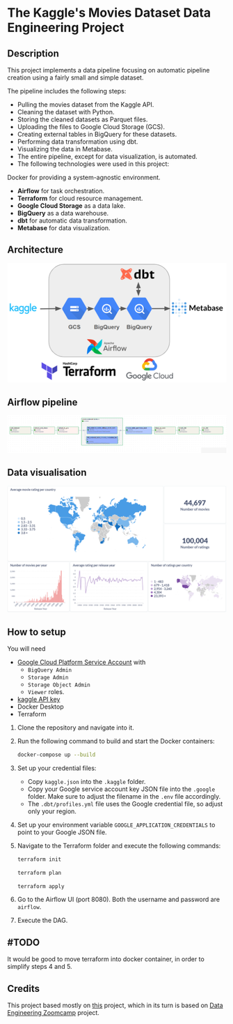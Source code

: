 # The Kaggle's Movies Dataset Data Engineering Project
## Description
This project implements a data pipeline focusing on automatic pipeline creation using a fairly small and simple dataset.

The pipeline includes the following steps:

- Pulling the movies dataset from the Kaggle API.
- Cleaning the dataset with Python.
- Storing the cleaned datasets as Parquet files.
- Uploading the files to Google Cloud Storage (GCS).
- Creating external tables in BigQuery for these datasets.
- Performing data transformation using dbt.
- Visualizing the data in Metabase.
- The entire pipeline, except for data visualization, is automated.
- The following technologies were used in this project:

Docker for providing a system-agnostic environment.
- **Airflow** for task orchestration.
- **Terraform** for cloud resource management.
- **Google Cloud Storage** as a data lake.
- **BigQuery** as a data warehouse.
- **dbt** for automatic data transformation.
- **Metabase** for data visualization.

## Architecture
![architecture](./images/architecture.PNG)

## Airflow pipeline
![pipeline](./images/airflow_pipeline.PNG)

## Data visualisation
![visualise](./images/results.PNG)


## How to setup

You will need 
- [Google Cloud Platform Service Account]([https://cloud.google.com/](https://cloud.google.com/iam/docs/service-account-overview)) with
  - `BigQuery Admin`
  - `Storage Admin`
  - `Storage Object Admin`
  - `Viewer`
  roles.
- [kaggle API key](https://www.kaggle.com/)
- Docker Desktop
- Terraform

1. Clone the repository and navigate into it.
2. Run the following command to build and start the Docker containers:

   ```bash
   docker-compose up --build
   ```

3. Set up your credential files:
   - Copy `kaggle.json` into the `.kaggle` folder.
   - Copy your Google service account key JSON file into the `.google` folder. Make sure to adjust the filename in the `.env` file accordingly.
   - The `.dbt/profiles.yml` file uses the Google credential file, so adjust only your region.
   
4. Set up your environment variable `GOOGLE_APPLICATION_CREDENTIALS` to point to your Google JSON file.
5. Navigate to the Terraform folder and execute the following commands:

   ```bash
   terraform init
   ```
   
   ```bash
   terraform plan
   ```
   
   ```bash
   terraform apply
   ```

6. Go to the Airflow UI (port 8080). Both the username and password are `airflow`.
7. Execute the DAG.

## #TODO
It would be good to move terraform into docker container, in order to simplify steps 4 and 5.

## Credits
This project based mostly on [this](https://github.com/iamraphson/DE-2024-project-book-recommendation/tree/main) project, which in its turn is based on [Data Engineering Zoomcamp](https://github.com/DataTalksClub/data-engineering-zoomcamp) project.
